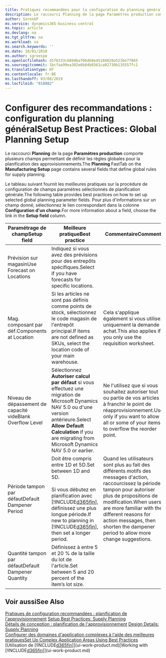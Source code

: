 ```yaml
---
title: Pratiques recommandées pour la configuration du planning général | Microsoft Docs
description: Le raccourci Planning de la page Paramètres production comporte plusieurs champs permettant de définir les règles globales pour la planification des approvisionnements.
author: SorenGP
ms.service: dynamics365-business-central
ms.topic: article
ms.devlang: na
ms.tgt_pltfrm: na
ms.workload: na
ms.search.keywords: ''
ms.date: 10/01/2018
ms.author: sgroespe
ms.openlocfilehash: d1f6333c689d6af06d68e45104020a523be7f865
ms.sourcegitcommit: 1bcfaa99ea302e6b84b8361ca02730b135557fc1
ms.translationtype: HT
ms.contentlocale: fr-BE
ms.lasthandoff: 03/08/2019
ms.locfileid: "818082"
---
```

# <a name="setup-best-practices-global-planning-setup"></a><span data-ttu-id="af0a1-103">Configurer des recommandations : configuration du planning général</span><span class="sxs-lookup"><span data-stu-id="af0a1-103">Setup Best Practices: Global Planning Setup</span></span>
<span data-ttu-id="af0a1-104">Le raccourci **Planning** de la page **Paramètres production** comporte plusieurs champs permettant de définir les règles globales pour la planification des approvisionnements.</span><span class="sxs-lookup"><span data-stu-id="af0a1-104">The **Planning** FastTab on the **Manufacturing Setup** page contains several fields that define global rules for supply planning.</span></span>  

 <span data-ttu-id="af0a1-105">Le tableau suivant fournit les meilleures pratiques sur la procédure de configuration de champs paramètres sélectionnés de planification générale.</span><span class="sxs-lookup"><span data-stu-id="af0a1-105">The following table provides best practices on how to set up selected global planning parameter fields.</span></span> <span data-ttu-id="af0a1-106">Pour plus d'informations sur un champ donné, sélectionnez le lien correspondant dans la colonne **Configuration d'un champ**.</span><span class="sxs-lookup"><span data-stu-id="af0a1-106">For more information about a field, choose the link in the **Setup field** column.</span></span>  

|<span data-ttu-id="af0a1-107">Paramétrage de champ</span><span class="sxs-lookup"><span data-stu-id="af0a1-107">Setup field</span></span>|<span data-ttu-id="af0a1-108">Meilleure pratique</span><span class="sxs-lookup"><span data-stu-id="af0a1-108">Best practice</span></span>|<span data-ttu-id="af0a1-109">Commentaire</span><span class="sxs-lookup"><span data-stu-id="af0a1-109">Comment</span></span>|  
|-----------------|-------------------|-------------|  
|<span data-ttu-id="af0a1-110">Prévision sur magasin</span><span class="sxs-lookup"><span data-stu-id="af0a1-110">Use Forecast on Locations</span></span>|<span data-ttu-id="af0a1-111">Indiquez si vous avez des prévisions pour des entrepôts spécifiques.</span><span class="sxs-lookup"><span data-stu-id="af0a1-111">Select if you have forecasts for specific locations.</span></span>||  
|<span data-ttu-id="af0a1-112">Mag. composant par déf.</span><span class="sxs-lookup"><span data-stu-id="af0a1-112">Components at Location</span></span>|<span data-ttu-id="af0a1-113">Si les articles ne sont pas définis comme points de stock, sélectionnez le code magasin de l'entrepôt principal.</span><span class="sxs-lookup"><span data-stu-id="af0a1-113">If items are not defined as SKUs, select the location code of your main warehouse.</span></span>|<span data-ttu-id="af0a1-114">Cela s'applique également si vous utilisez uniquement la demande achat.</span><span class="sxs-lookup"><span data-stu-id="af0a1-114">This also applies if you only use the requisition worksheet.</span></span>|  
|<span data-ttu-id="af0a1-115">Niveau de dépassement de capacité vide</span><span class="sxs-lookup"><span data-stu-id="af0a1-115">Blank Overflow Level</span></span>|<span data-ttu-id="af0a1-116">Sélectionnez **Autoriser calcul par défaut** si vous effectuez une migration de Microsoft Dynamics NAV 5.0 ou d'une version antérieure.</span><span class="sxs-lookup"><span data-stu-id="af0a1-116">Select **Allow Default Calculation** if you are migrating from Microsoft Dynamics NAV 5.0 or earlier.</span></span>|<span data-ttu-id="af0a1-117">Ne l'utilisez que si vous souhaitez autoriser tout ou partie de vos articles à franchir le point de réapprovisionnement.</span><span class="sxs-lookup"><span data-stu-id="af0a1-117">Use only if you want to allow all or some of your items to overflow the reorder point.</span></span>|  
|<span data-ttu-id="af0a1-118">Période tampon par défaut</span><span class="sxs-lookup"><span data-stu-id="af0a1-118">Default Dampener Period</span></span>|<span data-ttu-id="af0a1-119">Doit être compris entre 1D et 5D.</span><span class="sxs-lookup"><span data-stu-id="af0a1-119">Set between 1D and 5D.</span></span><br /><br /> <span data-ttu-id="af0a1-120">Si vous débutez en planification avec [!INCLUDE[d365fin](includes/d365fin_md.md)], définissez une plus longue période.</span><span class="sxs-lookup"><span data-stu-id="af0a1-120">If new to planning in [!INCLUDE[d365fin](includes/d365fin_md.md)], then set a longer period.</span></span>|<span data-ttu-id="af0a1-121">Quand les utilisateurs sont plus au fait des différents motifs des messages d'action, raccourcissez la période tampon pour autoriser plus de propositions de modification.</span><span class="sxs-lookup"><span data-stu-id="af0a1-121">When users are more familiar with the different reasons for action messages, then shorten the dampener period to allow more change suggestions.</span></span>|  
|<span data-ttu-id="af0a1-122">Quantité tampon par défaut</span><span class="sxs-lookup"><span data-stu-id="af0a1-122">Default Dampener Quantity</span></span>|<span data-ttu-id="af0a1-123">Définissez à entre 5 et 20 % de la taille du lot de l'article.</span><span class="sxs-lookup"><span data-stu-id="af0a1-123">Set between 5 and 20 percent of the item’s lot size.</span></span>||  

## <a name="see-also"></a><span data-ttu-id="af0a1-124">Voir aussi</span><span class="sxs-lookup"><span data-stu-id="af0a1-124">See Also</span></span>  
 <span data-ttu-id="af0a1-125">[Pratiques de configuration recommandées : planification de l'approvisionnement](setup-best-practices-supply-planning.md) </span><span class="sxs-lookup"><span data-stu-id="af0a1-125">[Setup Best Practices: Supply Planning](setup-best-practices-supply-planning.md) </span></span>  
 <span data-ttu-id="af0a1-126">[Détails de conception : planification de l'approvisionnement](design-details-supply-planning.md) </span><span class="sxs-lookup"><span data-stu-id="af0a1-126">[Design Details: Supply Planning](design-details-supply-planning.md) </span></span>  
 [<span data-ttu-id="af0a1-127">Configurer des domaines d'application complexes à l'aide des meilleures pratiques</span><span class="sxs-lookup"><span data-stu-id="af0a1-127">Set Up Complex Application Areas Using Best Practices</span></span>](set-up-complex-application-areas-using-best-practices.md)  
 <span data-ttu-id="af0a1-128">[Utilisation de [!INCLUDE[d365fin](includes/d365fin_md.md)]](ui-work-product.md)</span><span class="sxs-lookup"><span data-stu-id="af0a1-128">[Working with [!INCLUDE[d365fin](includes/d365fin_md.md)]](ui-work-product.md)</span></span>
